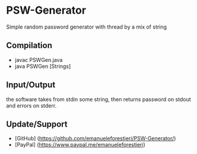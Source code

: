 # PSW-Generator #

Simple random password generator with thread by a mix of string 

## Compilation ##

 * javac PSWGen.java
 * java PSWGen [Strings]

## Input/Output ##

the software takes from stdin some string, then returns password on stdout and errors on stderr.

## Update/Support ##
 
 * [GitHub] (https://github.com/emanueleforestieri/PSW-Generator/)
 * [PayPal] (https://www.paypal.me/emanueleforestieri)
